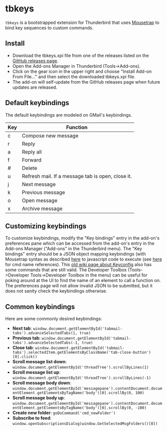 # tbkeys

`tbkeys` is a bootstrapped extension for Thunderbird that uses
[Mousetrap](https://craig.is/killing/mice) to bind key sequences to custom
commands.

## Install

* Download the tbkeys.xpi file from one of the releases listed on the [GitHub releases page](https://github.com/willsALMANJ/tbkeys/releases).
* Open the Add-ons Manager in Thunderbird (Tools->Add-ons).
* Click on the gear icon in the upper right and choose "Install Add-on From File..." and then select the downloaded tbkeys.xpi file.
* The add-on will self-update from the GitHub releases page when future updates are released.

## Default keybindings

The default keybindings are modeled on GMail's keybindings.

| Key | Function |
| --- | -------- |
|  c  | Compose new message  |
|  r  | Reply |
|  a  | Reply all |
|  f  | Forward |
|  #  | Delete |
|  u  | Refresh mail. If a message tab is open, close it. |
|  j  | Next message |
|  k  | Previous message |
|  o  | Open message |
|  x  | Archive message |

## Customizing keybindings

To customize keybindings, modify the "Key bindings" entry in the add-on's preferences pane which can be accessed from the add-on's entry in the Add-ons Manager ("Add-ons" in the Thunderbird menu).
The "Key bindings" entry should be a JSON object mapping keybindings (with Mousetrap syntax as described [here](https://craig.is/killing/mice) to javascript code to execute (see [here](https://hg.mozilla.org/comm-central/file/tip/mail/base/content/mainCommandSet.inc.xhtml) for cmd name references).
This [old wiki page about Keyconfig](http://kb.mozillazine.org/Keyconfig_extension:_Thunderbird) also has some commands that are still valid.
The Developer Toolbox (Tools->Developer Tools->Developer Toolbox in the menu) can be useful for poking around at the UI to find the name of an element to call a function on.
The preferences page will not allow invalid JSON to be submitted, but it does not sanity check the keybindings otherwise.

## Common keybindings

Here are some commonly desired keybindings:

* **Next tab**: `window.document.getElementById('tabmail-tabs').advanceSelectedTabs(1, true)`
* **Previous tab**: `window.document.getElementById('tabmail-tabs').advanceSelectedTabs(-1, true)`
* **Close tab**: `window.document.getElementById('tabmail-tabs').selectedItem.getElementsByClassName('tab-close-button')[0].click()`
* **Scroll message list down**: `window.document.getElementById('threadTree').scrollByLines(1)`
* **Scroll message list up**: `window.document.getElementById('threadTree').scrollByLines(-1)`
* **Scroll message body down**: `window.document.getElementById('messagepane').contentDocument.documentElement.getElementsByTagName('body')[0].scrollBy(0, 100)`
* **Scroll message body up**: `window.document.getElementById('messagepane').contentDocument.documentElement.getElementsByTagName('body')[0].scrollBy(0, -100)`
* **Create new folder**: `goDoCommand('cmd_newFolder')`
* **Subscribe to feed**: `window.openSubscriptionsDialog(window.GetSelectedMsgFolders()[0])`
